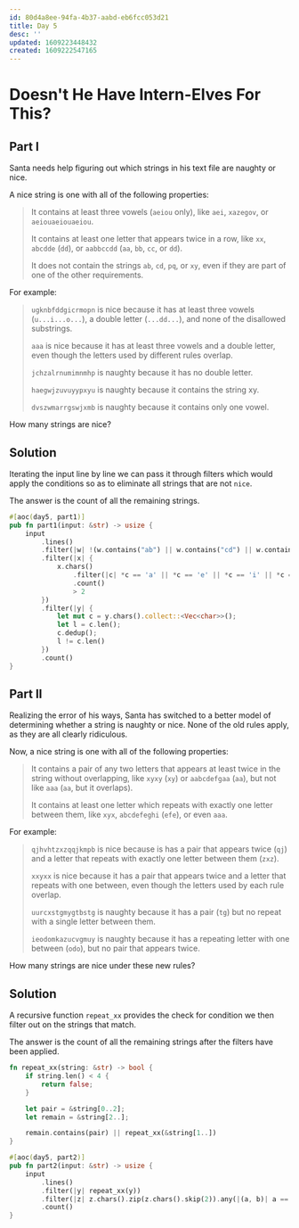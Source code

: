 ```yaml
---
id: 80d4a8ee-94fa-4b37-aabd-eb6fcc053d21
title: Day 5
desc: ''
updated: 1609223448432
created: 1609222547165
---
```


# Doesn't He Have Intern-Elves For This?

## Part I

Santa needs help figuring out which strings in his text file are naughty or nice.

A nice string is one with all of the following properties:

> It contains at least three vowels (`aeiou` only), like `aei`, `xazegov`, or `aeiouaeiouaeiou`.
>
>It contains at least one letter that appears twice in a row, like `xx`, `abcdde` (`dd`), or `aabbccdd` (`aa`, `bb`, `cc`, or `dd`).
>
>It does not contain the strings `ab`, `cd`, `pq`, or `xy`, even if they are part of one of the other requirements.

For example:

> `ugknbfddgicrmopn` is nice because it has at least three vowels (`u...i...o...`), a double letter (`...dd...`), and none of the disallowed substrings.
>
>`aaa` is nice because it has at least three vowels and a double letter, even though the letters used by different rules overlap.
>
>`jchzalrnumimnmhp` is naughty because it has no double letter.
>
>`haegwjzuvuyypxyu` is naughty because it contains the string xy.
>
>`dvszwmarrgswjxmb` is naughty because it contains only one vowel.

How many strings are nice?

## Solution
Iterating the input line by line we can pass it through filters which would apply the conditions so as to eliminate all strings that are not `nice`.

The answer is the count of all the remaining strings.

```rust
#[aoc(day5, part1)]
pub fn part1(input: &str) -> usize {
    input
        .lines()
        .filter(|w| !(w.contains("ab") || w.contains("cd") || w.contains("pq") || w.contains("xy")))
        .filter(|x| {
            x.chars()
                .filter(|c| *c == 'a' || *c == 'e' || *c == 'i' || *c == 'o' || *c == 'u')
                .count()
                > 2
        })
        .filter(|y| {
            let mut c = y.chars().collect::<Vec<char>>();
            let l = c.len();
            c.dedup();
            l != c.len()
        })
        .count()
}
```

## Part II

Realizing the error of his ways, Santa has switched to a better model of determining whether a string is naughty or nice. None of the old rules apply, as they are all clearly ridiculous.

Now, a nice string is one with all of the following properties:

>It contains a pair of any two letters that appears at least twice in the string without overlapping, like `xyxy` (`xy`) or `aabcdefgaa` (`aa`), but not like `aaa` (`aa`, but it overlaps).
>
>It contains at least one letter which repeats with exactly one letter between them, like `xyx`, `abcdefeghi` (`efe`), or even `aaa`.


For example:
> `qjhvhtzxzqqjkmpb` is nice because is has a pair that appears twice (`qj`) and a letter that repeats with exactly one letter between them (`zxz`).
>
> `xxyxx` is nice because it has a pair that appears twice and a letter that repeats with one between, even though the letters used by each rule overlap.
>
> `uurcxstgmygtbstg` is naughty because it has a pair (`tg`) but no repeat with a single letter between them.
>
> `ieodomkazucvgmuy` is naughty because it has a repeating letter with one between (`odo`), but no pair that appears twice.

How many strings are nice under these new rules?

## Solution
A recursive function `repeat_xx` provides the check for condition we then filter out on the strings that match.

The answer is the count of all the remaining strings after the filters have been applied.

```rust
fn repeat_xx(string: &str) -> bool {
    if string.len() < 4 {
        return false;
    }

    let pair = &string[0..2];
    let remain = &string[2..];

    remain.contains(pair) || repeat_xx(&string[1..])
}

#[aoc(day5, part2)]
pub fn part2(input: &str) -> usize {
    input
        .lines()
        .filter(|y| repeat_xx(y))
        .filter(|z| z.chars().zip(z.chars().skip(2)).any(|(a, b)| a == b))
        .count()
}
```